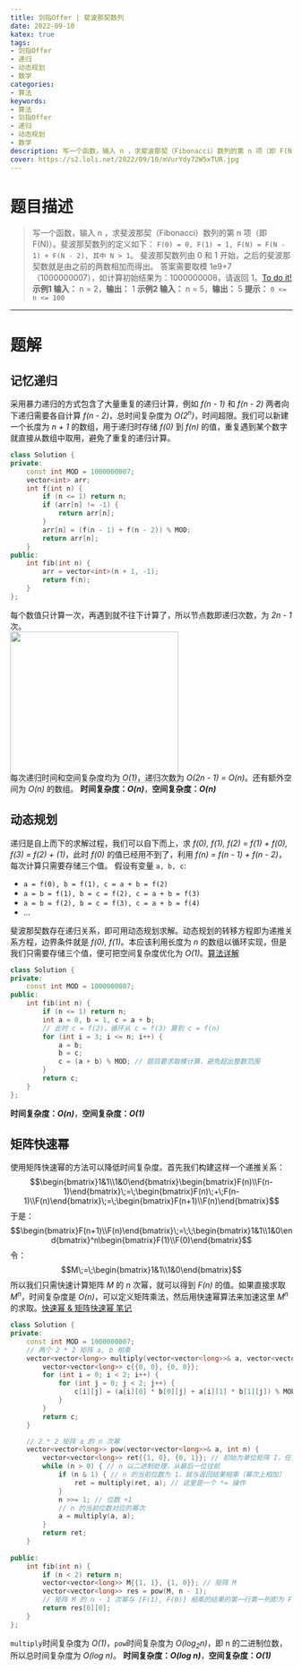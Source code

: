 ```yaml
---
title: 剑指Offer | 斐波那契数列
date: 2022-09-10
katex: true
tags:
- 剑指Offer
- 递归
- 动态规划
- 数学
categories:
- 算法
keywords:
- 算法
- 剑指Offer
- 递归
- 动态规划
- 数学
description: 写一个函数，输入 n ，求斐波那契（Fibonacci）数列的第 n 项（即 F(N)）。
cover: https://s2.loli.net/2022/09/10/mVurYdy72W5xTUR.jpg
---
```

# 题目描述
> 写一个函数，输入 n ，求斐波那契（Fibonacci）数列的第 n 项（即 F(N)）。斐波那契数列的定义如下：
> `F(0) = 0, F(1) = 1, F(N) = F(N - 1) + F(N - 2), 其中 N > 1`。
> 斐波那契数列由 0 和 1 开始，之后的斐波那契数就是由之前的两数相加而得出。
> 答案需要取模 1e9+7（1000000007），如计算初始结果为：1000000008，请返回 1。[To do it!](https://leetcode.cn/problems/fei-bo-na-qi-shu-lie-lcof/)
> **示例1 输入：** n = 2，**输出：** 1
> **示例2 输入：** n = 5，**输出：** 5
> **提示：** `0 <= n <= 100`

---

# 题解
## 记忆递归
采用暴力递归的方式包含了大量重复的递归计算，例如 *f(n - 1)* 和 *f(n - 2)* 两者向下递归需要各自计算 *f(n - 2)*，总时间复杂度为 *O($2^n$)*，时间超限。我们可以新建一个长度为 *n + 1* 的数组，用于递归时存储 *f(0)* 到 *f(n)* 的值，重复遇到某个数字就直接从数组中取用，避免了重复的递归计算。
```C++
class Solution {
private:
    const int MOD = 1000000007;
    vector<int> arr;
    int f(int n) {
        if (n <= 1) return n;
        if (arr[n] != -1) {
            return arr[n];
        }
        arr[n] = (f(n - 1) + f(n - 2)) % MOD;
        return arr[n];
    }
public:
    int fib(int n) {
        arr = vector<int>(n + 1, -1);
        return f(n);
    }
};
```
每个数值只计算一次，再遇到就不往下计算了，所以节点数即递归次数，为 *2n - 1* 次。
<img src='https://s2.loli.net/2022/09/10/gEt84M2z9fHPwip.png' style='margin-right: 400px; margin-bottom: -20px; width: 300px; height: 270px'/>
每次递归时间和空间复杂度均为 *O(1)*，递归次数为 *O(2n - 1) = O(n)*。还有额外空间为 *O(n)* 的数组。
**时间复杂度：_O(n)_**，**空间复杂度：_O(n)_**

## 动态规划
递归是自上而下的求解过程，我们可以自下而上，求 *f(0), f(1), f(2) = f(1) + f(0), f(3) = f(2) + (1)*，此时 *f(0)* 的值已经用不到了，利用 *f(n) = f(n - 1) + f(n - 2)*，每次计算只需要存储三个值。
假设有变量 `a, b, c`: 
- `a = f(0), b = f(1), c = a + b = f(2)`
- `a = b = f(1), b = c = f(2), c = a + b = f(3)`
- `a = b = f(2), b = c = f(3), c = a + b = f(4)`
- ...  

斐波那契数存在递归关系，即可用动态规划求解。动态规划的转移方程即为递推关系方程，边界条件就是 *f(0), f(1)*。本应该利用长度为 *n* 的数组以循环实现，但是我们只需要存储三个值，便可把空间复杂度优化为 *O(1)*。[算法详解](https://leetcode.cn/problems/fei-bo-na-qi-shu-lie-lcof/solution/fei-bo-na-qi-shu-lie-by-leetcode-solutio-hbss/)
```C++
class Solution {
private:
    const int MOD = 1000000007;
public:
    int fib(int n) {
        if (n <= 1) return n;
        int a = 0, b = 1, c = a + b;
        // 此时 c = f(2)，循环从 c = f(3) 算到 c = f(n)
        for (int i = 3; i <= n; i++) {
            a = b;
            b = c;
            c = (a + b) % MOD; // 题目要求取模计算，避免超出整数范围
        }
        return c;
    }
};
```
**时间复杂度：_O(n)_**，**空间复杂度：_O(1)_**

## 矩阵快速幂
使用矩阵快速幂的方法可以降低时间复杂度。首先我们构建这样一个递推关系：
$$\begin{bmatrix}1&1\\1&0\end{bmatrix}\begin{bmatrix}F(n)\\F(n-1)\end{bmatrix}\;=\;\begin{bmatrix}F(n)\;+\;F(n-1)\\F(n)\end{bmatrix}\;=\;\begin{bmatrix}F(n+1)\\F(n)\end{bmatrix}$$
于是：
$$\begin{bmatrix}F(n+1)\\F(n)\end{bmatrix}\;=\;\;\begin{bmatrix}1&1\\1&0\end{bmatrix}^n\begin{bmatrix}F(1)\\F(0)\end{bmatrix}$$
令：
$$M\;=\;\begin{bmatrix}1&1\\1&0\end{bmatrix}$$
所以我们只需快速计算矩阵 *M* 的 *n* 次幂，就可以得到 *F(n)* 的值。如果直接求取 $M^n$，时间复杂度是 *O(n)*，可以定义矩阵乘法，然后用快速幂算法来加速这里 $M^n$ 的求取。[快速幂 & 矩阵快速幂 笔记](https://leetcode.cn/problems/fei-bo-na-qi-shu-lie-lcof/solution/kuai-su-mi-ju-zhen-kuai-su-mi-bi-ji-by-e-fvt9/)
```C++
class Solution {
private:
    const int MOD = 1000000007;
    // 两个 2 * 2 矩阵 a, b 相乘
    vector<vector<long>> multiply(vector<vector<long>>& a, vector<vector<long>>& b) {
        vector<vector<long>> c{{0, 0}, {0, 0}};
        for (int i = 0; i < 2; i++) {
            for (int j = 0; j < 2; j++) {
                c[i][j] = (a[i][0] * b[0][j] + a[i][1] * b[1][j]) % MOD;
            }
        }
        return c;
    }

    // 2 * 2 矩阵 a 的 n 次幂
    vector<vector<long>> pow(vector<vector<long>>& a, int n) {
        vector<vector<long>> ret{{1, 0}, {0, 1}}; // 初始为单位矩阵 I，任意矩阵 M，I * M = M
        while (n > 0) { // n 以二进制处理，从最后一位往前
            if (n & 1) { // n 的当前位数为 1，就与返回结果相乘（幂次上相加）
                ret = multiply(ret, a); // 这里是一个 *= 操作
            }
            n >>= 1; // 位数 +1
            // n 的当前位数对应的幂次
            a = multiply(a, a);
        }
        return ret;
    }
    
public:
    int fib(int n) {
        if (n < 2) return n;
        vector<vector<long>> M{{1, 1}, {1, 0}}; // 矩阵 M
        vector<vector<long>> res = pow(M, n - 1);
        // 矩阵 M 的 n - 1 次幂与 [F(1), F(0)] 相乘的结果的第一行第一列即为 F(n)
        return res[0][0];
    }
};
```
`multiply`时间复杂度为 *O(1)*，`pow`时间复杂度为 *O($\log_2n$)*，即 n 的二进制位数，所以总时间复杂度为 *O(log n)*。
**时间复杂度：_O(log n)_**，**空间复杂度：_O(1)_**